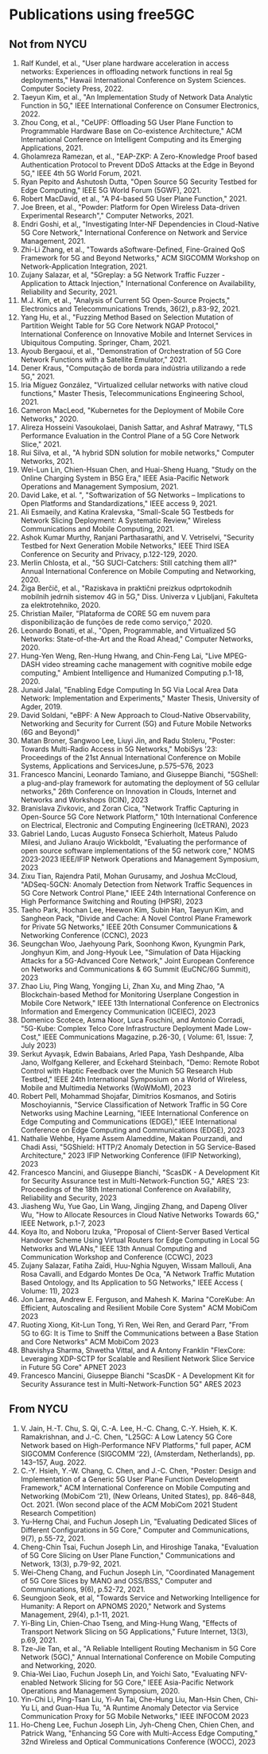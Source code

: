 <!-- Google tag (gtag.js) --> <script async src="https://www.googletagmanager.com/gtag/js?id=G-JETJ7TJ805"></script> <script> window.dataLayer = window.dataLayer || []; function gtag(){dataLayer.push(arguments);} gtag('js', new Date()); gtag('config', 'G-JETJ7TJ805'); </script>

# Publications using free5GC

## Not from NYCU
1. Ralf Kundel, et al., "User plane hardware acceleration in access networks: Experiences in offloading network functions in real 5g deployments," Hawaii International Conference on System Sciences. Computer Society Press, 2022.
2. Taeyun Kim, et al., "An Implementation Study of Network Data Analytic Function in 5G," IEEE International Conference on Consumer Electronics, 2022.
3. Zhou Cong, et al., "CeUPF: Offloading 5G User Plane Function to Programmable Hardware Base on Co-existence Architecture," ACM International Conference on Intelligent Computing and its Emerging Applications, 2021.
4. Gholamreza Ramezan, et al., "EAP-ZKP: A Zero-Knowledge Proof based Authentication Protocol to Prevent DDoS Attacks at the Edge in Beyond 5G," IEEE 4th 5G World Forum, 2021.
5. Ryan Pepito and Ashutosh Dutta, "Open Source 5G Security Testbed for Edge Computing," IEEE 5G World Forum (5GWF), 2021.
6. Robert MacDavid, et al., "A P4-based 5G User Plane Function," 2021.
7. Joe Breen, et al., "Powder: Platform for Open Wireless Data-driven Experimental Research"," Computer Networks, 2021.
8. Endri Goshi, et al,, "Investigating Inter-NF Dependencies in Cloud-Native 5G Core Network," International Conference on Network and Service Management, 2021.
9. Zhi-Li Zhang, et al., "Towards aSoftware-Defined, Fine-Grained QoS Framework for 5G and Beyond Networks," ACM SIGCOMM Workshop on Network-Application Integration, 2021.
10. Zujany Salazar, et al, "5Greplay: a 5G Network Traffic Fuzzer - Application to Attack Injection," International Conference on Availability, Reliability and Security, 2021.
11. M.J. Kim, et al., "Analysis of Current 5G Open-Source Projects," Electronics and Telecommunications Trends, 36(2), p.83-92, 2021.
12. Yang Hu, et al., "Fuzzing Method Based on Selection Mutation of Partition Weight Table for 5G Core Network NGAP Protocol," International Conference on Innovative Mobile and Internet Services in Ubiquitous Computing. Springer, Cham, 2021.
13. Ayoub Bergaoui, et al., "Demonstration of Orchestration of 5G Core Network Functions with a Satellite Emulator," 2021.
14. Dener Kraus, "Computação de borda para indústria utilizando a rede 5G," 2021.
15. Iria Míguez González, "Virtualized cellular networks with native cloud functions," Master Thesis, Telecommunications Engineering School, 2021.
16. Cameron MacLeod, "Kubernetes for the Deployment of Mobile Core Networks," 2020.
17. Alireza Hosseini Vasoukolaei, Danish Sattar, and Ashraf Matrawy, "TLS Performance Evaluation in the Control Plane of a 5G Core Network Slice," 2021.
18. Rui Silva, et al., "A hybrid SDN solution for mobile networks," Computer Networks, 2021.
19. Wei-Lun Lin, Chien-Hsuan Chen, and Huai-Sheng Huang, "Study on the Online Charging System in B5G Era," IEEE Asia-Pacific Network Operations and Management Symposium, 2021.
20. David Lake, et al. ", "Softwarization of 5G Networks – Implications to Open Platforms and Standardizations," IEEE access 9, 2021.
21. Ali Esmaeily, and Katina Kralevska, "Small-Scale 5G Testbeds for Network Slicing Deployment: A Systematic Review," Wireless Communications and Mobile Computing, 2021.
22. Ashok Kumar Murthy, Ranjani Parthasarathi, and V. Vetriselvi, "Security Testbed for Next Generation Mobile Networks," IEEE Third ISEA Conference on Security and Privacy, p.122-129, 2020.
23. Merlin Chlosta, et al., "5G SUCI-Catchers: Still catching them all?" Annual International Conference on Mobile Computing and Networking, 2020.
24. Žiga Berčič, et al., "Raziskava in praktični preizkus odprtokodnih mobilnih jedrnih sistemov 4G in 5G," Diss. Univerza v Ljubljani, Fakulteta za elektrotehniko, 2020.
25. Christian Mailer, "Plataforma de CORE 5G em nuvem para disponibilização de funções de rede como serviço," 2020.
26. Leonardo Bonati, et al., "Open, Programmable, and Virtualized 5G Networks: State-of-the-Art and the Road Ahead," Computer Networks, 2020.
27. Hung-Yen Weng, Ren-Hung Hwang, and Chin-Feng Lai, "Live MPEG-DASH video streaming cache management with cognitive mobile edge computing," Ambient Intelligence and Humanized Computing p.1-18, 2020.
28. Junaid Jalal, "Enabling Edge Computing In 5G Via Local Area Data Network: Implementation and Experiments," Master Thesis, University of Agder, 2019.
29. David Soldani, "eBPF: A New Approach to Cloud-Native Observability, Networking and Security for Current (5G) and Future Mobile Networks (6G and Beyond)"
30. Matan Broner, Sangwoo Lee, Liuyi Jin, and Radu Stoleru, "Poster: Towards Multi-Radio Access in 5G Networks," MobiSys '23: Proceedings of the 21st Annual International Conference on Mobile Systems, Applications and ServicesJune, p.575–576, 2023
31. Francesco Mancini, Leonardo Tamiano, and Giuseppe Bianchi, "5GShell: a plug-and-play framework for automating the deployment of 5G cellular networks," 26th Conference on Innovation in Clouds, Internet and Networks and Workshops (ICIN), 2023
32. Branislava Zivkovic, and Zoran Cica, "Network Traffic Capturing in Open-Source 5G Core Network Platform," 10th International Conference on Electrical, Electronic and Computing Engineering (IcETRAN), 2023
33. Gabriel Lando, Lucas Augusto Fonseca Schierholt, Mateus Paludo Milesi, and Juliano Araujo Wickboldt, "Evaluating the performance of open source software implementations of the 5G network core," NOMS 2023-2023 IEEE/IFIP Network Operations and Management Symposium, 2023
34. Zixu Tian, Rajendra Patil, Mohan Gurusamy, and Joshua McCloud, "ADSeq-5GCN: Anomaly Detection from Network Traffic Sequences in 5G Core Network Control Plane," IEEE 24th International Conference on High Performance Switching and Routing (HPSR), 2023
35. Taeho Park, Hochan Lee, Heewon Kim, Subin Han, Taeyun Kim, and Sangheon Pack, "Divide and Cache: A Novel Control Plane Framework for Private 5G Networks," IEEE 20th Consumer Communications & Networking Conference (CCNC), 2023
36. Seungchan Woo, Jaehyoung Park, Soonhong Kwon, Kyungmin Park, Jonghyun Kim, and Jong-Hyouk Lee, "Simulation of Data Hijacking Attacks for a 5G-Advanced Core Network," Joint European Conference on Networks and Communications & 6G Summit (EuCNC/6G Summit), 2023
37. Zhao Liu, Ping Wang, Yongjing Li, Zhan Xu, and Ming Zhao, "A Blockchain-based Method for Monitoring Userplane Congestion in Mobile Core Network," IEEE 13th International Conference on Electronics Information and Emergency Communication (ICEIEC), 2023
38. Domenico Scotece, Asma Noor, Luca Foschini, and Antonio Corradi, "5G-Kube: Complex Telco Core Infrastructure Deployment Made Low-Cost," IEEE Communications Magazine, p.26-30, ( Volume: 61, Issue: 7, July 2023)
39. Serkut Ayvaşık, Edwin Babaians, Arled Papa, Yash Deshpande, Alba Jano, Wolfgang Kellerer, and Eckehard Steinbach, "Demo: Remote Robot Control with Haptic Feedback over the Munich 5G Research Hub Testbed," IEEE 24th International Symposium on a World of Wireless, Mobile and Multimedia Networks (WoWMoM), 2023
40. Robert Pell, Mohammad Shojafar, Dimitrios Kosmanos, and Sotiris Moschoyiannis, "Service Classification of Network Traffic in 5G Core Networks using Machine Learning, "IEEE International Conference on Edge Computing and Communications (EDGE)," IEEE International Conference on Edge Computing and Communications (EDGE), 2023
41. Nathalie Wehbe, Hyame Assem Alameddine, Makan Pourzandi, and Chadi Assi, "5GShield: HTTP/2 Anomaly Detection in 5G Service-Based Architecture," 2023 IFIP Networking Conference (IFIP Networking), 2023
42. Francesco Mancini, and Giuseppe Bianchi, "ScasDK - A Development Kit for Security Assurance test in Multi-Network-Function 5G," ARES '23: Proceedings of the 18th International Conference on Availability, Reliability and Security, 2023
43. Jiasheng Wu, Yue Gao, Lin Wang, Jingjing Zhang, and Dapeng Oliver Wu, "How to Allocate Resources in Cloud Native Networks Towards 6G," IEEE Network, p.1-7, 2023
44. Koya Ito, and Noboru Izuka, "Proposal of Client-Server Based Vertical Handover Scheme Using Virtual Routers for Edge Computing in Local 5G Networks and WLANs," IEEE 13th Annual Computing and Communication Workshop and Conference (CCWC), 2023
45. Zujany Salazar, Fatiha Zaïdi, Huu-Nghia Nguyen, Wissam Mallouli, Ana Rosa Cavalli, and Edgardo Montes De Oca, "A Network Traffic Mutation Based Ontology, and Its Application to 5G Networks," IEEE Access ( Volume: 11), 2023
46. Jon Larrea, Andrew E. Ferguson, and Mahesh K. Marina "CoreKube: An Efficient, Autoscaling and Resilient Mobile Core System" ACM MobiCom 2023
47. Ruoting Xiong, Kit-Lun Tong, Yi Ren, Wei Ren, and Gerard Parr, "From 5G to 6G: It is Time to Sniff the Communications between a Base Station and Core Networks" ACM MobiCom 2023
48. Bhavishya Sharma, Shwetha Vittal, and A Antony Franklin "FlexCore: Leveraging XDP-SCTP for Scalable and Resilient Network Slice Service in Future 5G Core" APNET 2023
49. Francesco Mancini, Giuseppe Bianchi "ScasDK - A Development Kit for Security Assurance test in Multi-Network-Function 5G" ARES 2023

## From NYCU
1. V. Jain, H.-T. Chu, S. Qi, C.-A. Lee, H.-C. Chang, C.-Y. Hsieh, K. K. Ramakrishnan, and J.-C. Chen, "L25GC: A Low Latency 5G Core Network based on High-Performance NFV Platforms," full paper, ACM SIGCOMM Conference (SIGCOMM ‘22), (Amsterdam, Netherlands), pp. 143–157, Aug. 2022.
2. C.-Y. Hsieh, Y.-W. Chang, C. Chen, and J.-C. Chen, "Poster: Design and Implementation of a Generic 5G User Plane Function Development Framework," ACM International Conference on Mobile Computing and Networking (MobiCom ‘21), (New Orleans, United States), pp. 846–848, Oct. 2021. (Won second place of the ACM MobiCom 2021 Student Research Competition)
3. Yu-Herng Chai, and Fuchun Joseph Lin, "Evaluating Dedicated Slices of Different Configurations in 5G Core," Computer and Communications, 9(7), p.55-72, 2021.
4. Cheng-Chin Tsai, Fuchun Joseph Lin, and Hiroshige Tanaka, "Evaluation of 5G Core Slicing on User Plane Function," Communications and Network, 13(3), p.79-92, 2021.
5. Wei-Cheng Chang, and Fuchun Joseph Lin, "Coordinated Management of 5G Core Slices by MANO and OSS/BSS," Computer and Communications, 9(6), p.52-72, 2021.
6. Seungjoon Seok, et al, "Towards Service and Networking Intelligence for Humanity: A Report on APNOMS 2020," Network and Systems Management, 29(4), p.1-11, 2021.
7. Yi-Bing Lin, Chien-Chao Tseng, and Ming-Hung Wang, "Effects of Transport Network Slicing on 5G Applications," Future Internet, 13(3), p.69, 2021.
8. Tze-Jie Tan, et al., "A Reliable Intelligent Routing Mechanism in 5G Core Network (5GC)," Annual International Conference on Mobile Computing and Networking, 2020.
9. Chia-Wei Liao, Fuchun Joseph Lin, and Yoichi Sato, "Evaluating NFV-enabled Network Slicing for 5G Core," IEEE Asia-Pacific Network Operations and Management Symposium, 2020.
10. Yin-Chi Li, Ping-Tsan Liu, Yi-An Tai, Che-Hung Liu, Man-Hsin Chen, Chi-Yu Li, and Guan-Hua Tu, "A Runtime Anomaly Detector via Service Communication Proxy for 5G Mobile Networks," IEEE INFOCOM 2023
11. Ho-Cheng Lee, Fuchun Joseph Lin, Jyh-Cheng Chen, Chien Chen, and Patrick Wang, "Enhancing 5G Core with Multi-Access Edge Computing," 32nd Wireless and Optical Communications Conference (WOCC), 2023